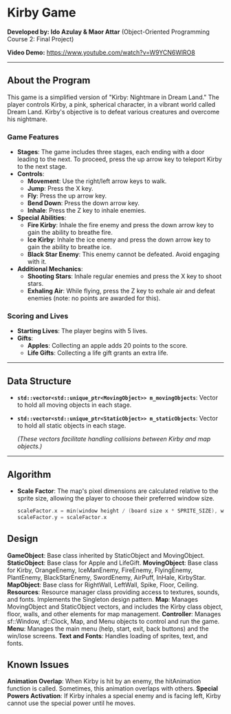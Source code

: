 # Kirby Game

**Developed by: Ido Azulay & Maor Attar**
(Object-Oriented Programming Course 2: Final Project)

**Video Demo:** https://www.youtube.com/watch?v=W9YCN6WlRO8 

---

## About the Program

This game is a simplified version of "Kirby: Nightmare in Dream Land." The player controls Kirby, a pink, spherical character, in a vibrant world called Dream Land. Kirby's objective is to defeat various creatures and overcome his nightmare.

### Game Features

- **Stages**: The game includes three stages, each ending with a door leading to the next. To proceed, press the up arrow key to teleport Kirby to the next stage.
- **Controls**:
  - **Movement**: Use the right/left arrow keys to walk.
  - **Jump**: Press the X key.
  - **Fly**: Press the up arrow key.
  - **Bend Down**: Press the down arrow key.
  - **Inhale**: Press the Z key to inhale enemies.
- **Special Abilities**:
  - **Fire Kirby**: Inhale the fire enemy and press the down arrow key to gain the ability to breathe fire.
  - **Ice Kirby**: Inhale the ice enemy and press the down arrow key to gain the ability to breathe ice.
  - **Black Star Enemy**: This enemy cannot be defeated. Avoid engaging with it.
- **Additional Mechanics**:
  - **Shooting Stars**: Inhale regular enemies and press the X key to shoot stars.
  - **Exhaling Air**: While flying, press the Z key to exhale air and defeat enemies (note: no points are awarded for this).

### Scoring and Lives

- **Starting Lives**: The player begins with 5 lives.
- **Gifts**:
  - **Apples**: Collecting an apple adds 20 points to the score.
  - **Life Gifts**: Collecting a life gift grants an extra life.

---

## Data Structure

- **`std::vector<std::unique_ptr<MovingObject>> m_movingObjects`**: Vector to hold all moving objects in each stage.
- **`std::vector<std::unique_ptr<StaticObject>> m_staticObjects`**: Vector to hold all static objects in each stage.

  *(These vectors facilitate handling collisions between Kirby and map objects.)*

---

## Algorithm

- **Scale Factor**: The map's pixel dimensions are calculated relative to the sprite size, allowing the player to choose their preferred window size.
  ```cpp
  scaleFactor.x = min(window height / (board size x * SPRITE_SIZE), window width / (board size y * SPRITE_SIZE))
  scaleFactor.y = scaleFactor.x

## Design
**GameObject**: Base class inherited by StaticObject and MovingObject.
**StaticObject**: Base class for Apple and LifeGift.
**MovingObject**: Base class for Kirby, OrangeEnemy, IceManEnemy, FireEnemy, FlyingEnemy, PlantEnemy, BlackStarEnemy, SwordEnemy, AirPuff, InHale, KirbyStar.
**MapObject**: Base class for RightWall, LeftWall, Spike, Floor, Ceiling.
**Resources**: Resource manager class providing access to textures, sounds, and fonts. Implements the Singleton design pattern.
**Map**: Manages MovingObject and StaticObject vectors, and includes the Kirby class object, floor, walls, and other elements for map management.
**Controller**: Manages sf::Window, sf::Clock, Map, and Menu objects to control and run the game.
**Menu**: Manages the main menu (help, start, exit, back buttons) and the win/lose screens.
**Text and Fonts**: Handles loading of sprites, text, and fonts.


## Known Issues
**Animation Overlap**: When Kirby is hit by an enemy, the hitAnimation function is called. Sometimes, this animation overlaps with others.
**Special Powers Activation**: If Kirby inhales a special enemy and is facing left, Kirby cannot use the special power until he moves.

